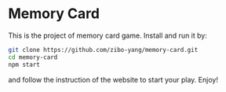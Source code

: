 # Memory Card
This is the project of memory card game. Install and run it by:
```bash
git clone https://github.com/zibo-yang/memory-card.git
cd memory-card
npm start
```
and follow the instruction of the website to start your play. Enjoy!